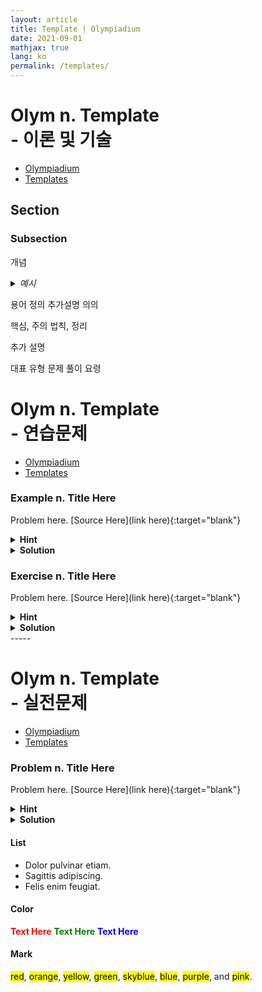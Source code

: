 ```yaml
---
layout: article
title: Template | Olympiadium
date: 2021-09-01
mathjax: true
lang: ko
permalink: /templates/
---
```

# Olym n. Template <br> <ssup> - 이론 및 기술</ssup>

<ul class="breadcrumb">
	<li><a href="{{ site.homeurl }}">Olympiadium</a></li> 
	<li><a href="{{ site.homeurl }}templates/">Templates</a></li>
</ul>

## Section
### Subsection
<yellowboard>개념</yellowboard>
<pinkborder><details>
<summary><i>예시</i></summary>
예시
</details></pinkborder>

<orangeborder>용어 정의</orangeborder>
<greenborder>추가설명</greenborder>
<orangeboard>의의</orangeboard>

<redborder> 핵심, 주의 </redborder>
<greenboard>법칙, 정리</greenboard>

<blueborder>추가 설명</blueborder>

<skyblueborder>대표 유형</skyblueborder>
<purpleborder>문제 풀이 요령</purpleborder>

# Olym n. Template <br> <ssup> - 연습문제</ssup>

<ul class="breadcrumb">
	<li><a href="{{ site.homeurl }}">Olympiadium</a></li> 
	<li><a href="{{ site.homeurl }}templates/">Templates</a></li>
</ul>

### Example n. Title Here
<skyblueboard> Problem here. </skyblueboard>
[Source Here](link here){:target="blank"}
  
<purpleborder><details>
<summary><b>Hint</b></summary>
Hint Here. 
</details></purpleborder>
<pinkborder><details>
<summary><b>Solution</b></summary>
Solution Here. 
</details></pinkborder>
  
### Exercise n. Title Here
<skyblueboard> Problem here. </skyblueboard>
[Source Here](link here){:target="blank"}
  
<purpleborder><details>
<summary><b>Hint</b></summary>
Hint Here. 
</details></purpleborder>
<pinkborder><details>
<summary><b>Solution</b></summary>
Solution Here. 
</details></pinkborder>
-----
  
# Olym n. Template <br> <ssup> - 실전문제</ssup>

<ul class="breadcrumb">
	<li><a href="{{ site.homeurl }}">Olympiadium</a></li> 
	<li><a href="{{ site.homeurl }}templates/">Templates</a></li>
</ul>

### Problem n. Title Here
<blueboard> Problem here. </blueboard>
[Source Here](link here){:target="blank"}
  
<purpleborder><details>
<summary><b>Hint</b></summary>
Hint Here. 
</details></purpleborder>
<pinkborder><details>
<summary><b>Solution</b></summary>
Solution Here. 
</details></pinkborder>

#### List
<ul>
<li>Dolor pulvinar etiam.</li>
<li>Sagittis adipiscing.</li>
<li>Felis enim feugiat.</li>
</ul>

#### Color
<span style="color:red"><b>Text Here</b></span>
<span style="color:green"><b>Text Here</b></span>
<span style="color:blue"><b>Text Here</b></span>

#### Mark
<mark class="red">red</mark>, <mark class="orange">orange</mark>, <mark class="yellow">yellow</mark>, <mark class="green">green</mark>, <mark class="skyblue">skyblue</mark>, <mark class="blue">blue</mark>, <mark class="purple">purple</mark>, and <mark class="pink">pink</mark>.</p>
